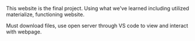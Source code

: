 This website is the final project.
Using what we've learned including utilized materialize, functioning website.

Must download files, use open server through VS code to view and interact with webpage.